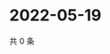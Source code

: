 # 2022-05-19

共 0 条

<!-- BEGIN WEIBO -->
<!-- 最后更新时间 Thu May 19 2022 14:21:22 GMT+0800 (China Standard Time) -->

<!-- END WEIBO -->
